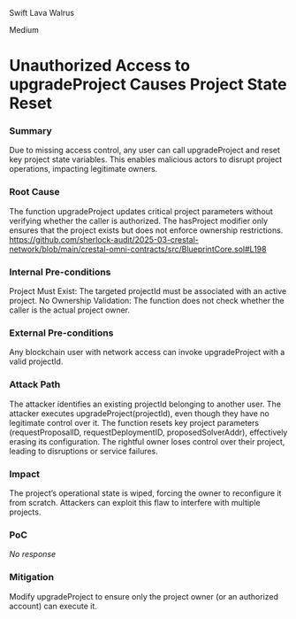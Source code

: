 Swift Lava Walrus

Medium

# Unauthorized Access to upgradeProject Causes Project State Reset

### Summary

Due to missing access control, any user can call upgradeProject and reset key project state variables. This enables malicious actors to disrupt project operations, impacting legitimate owners.

### Root Cause

The function upgradeProject updates critical project parameters without verifying whether the caller is authorized. The hasProject modifier only ensures that the project exists but does not enforce ownership restrictions.
https://github.com/sherlock-audit/2025-03-crestal-network/blob/main/crestal-omni-contracts/src/BlueprintCore.sol#L198

### Internal Pre-conditions

Project Must Exist: The targeted projectId must be associated with an active project.
No Ownership Validation: The function does not check whether the caller is the actual project owner.

### External Pre-conditions

Any blockchain user with network access can invoke upgradeProject with a valid projectId.


### Attack Path

The attacker identifies an existing projectId belonging to another user.
The attacker executes upgradeProject(projectId), even though they have no legitimate control over it.
The function resets key project parameters (requestProposalID, requestDeploymentID, proposedSolverAddr), effectively erasing its configuration.
The rightful owner loses control over their project, leading to disruptions or service failures.

### Impact

 The project’s operational state is wiped, forcing the owner to reconfigure it from scratch. Attackers can exploit this flaw to interfere with multiple projects.

### PoC

_No response_

### Mitigation

Modify upgradeProject to ensure only the project owner (or an authorized account) can execute it.
